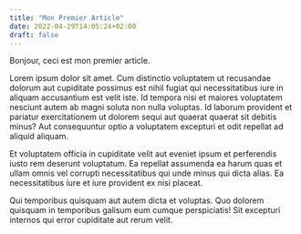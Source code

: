 ```yaml
---
title: "Mon Premier Article"
date: 2022-04-29T14:05:24+02:00
draft: false
---
```


Bonjour, ceci est mon premier article.



Lorem ipsum dolor sit amet. Cum distinctio voluptatem ut recusandae dolorum aut cupiditate possimus est nihil fugiat qui necessitatibus iure in aliquam accusantium est velit iste. Id tempora nisi et maiores voluptatem nesciunt autem ab magni soluta non nulla voluptas. Id laborum provident et pariatur exercitationem ut dolorem sequi aut quaerat quaerat sit debitis minus? Aut consequuntur optio a voluptatem excepturi et odit repellat ad aliquid aliquam.

Et voluptatem officia in cupiditate velit aut eveniet ipsum et perferendis iusto rem deserunt voluptatum. Ea repellat assumenda ea harum quas et ullam omnis vel corrupti necessitatibus qui unde minus qui dicta alias. Ea necessitatibus iure et iure provident ex nisi placeat.

Qui temporibus quisquam aut autem dicta et voluptas. Quo dolorem quisquam in temporibus galisum eum cumque perspiciatis! Sit excepturi internos qui error cupiditate aut rerum velit.



